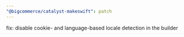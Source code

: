 ```yaml
---
"@bigcommerce/catalyst-makeswift": patch
---
```


fix: disable cookie- and language-based locale detection in the builder
